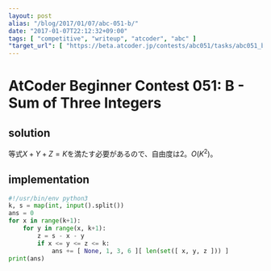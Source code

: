```yaml
---
layout: post
alias: "/blog/2017/01/07/abc-051-b/"
date: "2017-01-07T22:12:32+09:00"
tags: [ "competitive", "writeup", "atcoder", "abc" ]
"target_url": [ "https://beta.atcoder.jp/contests/abc051/tasks/abc051_b" ]
---
```


# AtCoder Beginner Contest 051: B - Sum of Three Integers

## solution

等式$X + Y + Z = K$を満たす必要があるので、自由度は$2$。$O(K^2)$。

## implementation

``` python
#!/usr/bin/env python3
k, s = map(int, input().split())
ans = 0
for x in range(k+1):
    for y in range(x, k+1):
        z = s - x - y
        if x <= y <= z <= k:
            ans += [ None, 1, 3, 6 ][ len(set([ x, y, z ])) ]
print(ans)
```
